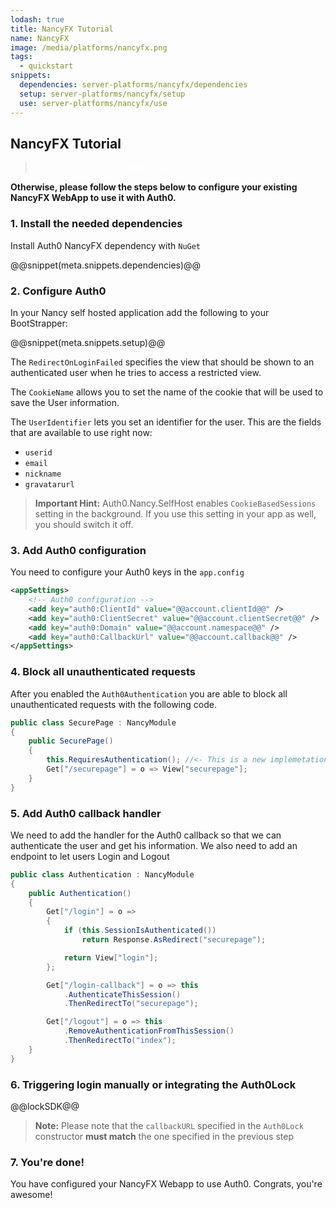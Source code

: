 ```yaml
---
lodash: true
title: NancyFX Tutorial
name: NancyFX
image: /media/platforms/nancyfx.png
tags:
  - quickstart
snippets:
  dependencies: server-platforms/nancyfx/dependencies
  setup: server-platforms/nancyfx/setup
  use: server-platforms/nancyfx/use
---
```


## NancyFX Tutorial

<div class="package" style="text-align: center;">
  <blockquote>
    <a href="/Auth0.NancyFx.SelfHost/master/create-package?path=sample&type=server@@account.clientParam@@" class="btn btn-lg btn-success btn-package" style="text-transform: uppercase; color: white">
      <span style="display: block">Download a Seed project</span>
    </a>
  </blockquote>
</div>

**Otherwise, please follow the steps below to configure your existing NancyFX WebApp to use it with Auth0.**

### 1. Install the needed dependencies

Install Auth0 NancyFX dependency with `NuGet`

@@snippet(meta.snippets.dependencies)@@

### 2. Configure Auth0

In your Nancy self hosted application add the following to your BootStrapper:

@@snippet(meta.snippets.setup)@@

The `RedirectOnLoginFailed` specifies the view that should be shown to an authenticated user when he tries to access a restricted view.

The `CookieName` allows you to set the name of the cookie that will be used to save the User information.

The `UserIdentifier` lets you set an identifier for the user. This are the fields that are available to use right now:

  * `userid`
  * `email`
  * `nickname`
  * `gravatarurl`

> **Important Hint:** Auth0.Nancy.SelfHost enables `CookieBasedSessions` setting in the background. If you use this setting in your app as well, you should switch it off.

### 3. Add Auth0 configuration

You need to configure your Auth0 keys in the `app.config`

```xml
<appSettings>
    <!-- Auth0 configuration -->
    <add key="auth0:ClientId" value="@@account.clientId@@" />
    <add key="auth0:ClientSecret" value="@@account.clientSecret@@" />
    <add key="auth0:Domain" value="@@account.namespace@@" />
    <add key="auth0:CallbackUrl" value="@@account.callback@@" />
</appSettings>
```

### 4. Block all unauthenticated requests

After you enabled the `Auth0Authentication` you are able to block all unauthenticated requests with the following code.

```cs
public class SecurePage : NancyModule
{
    public SecurePage()
    {
        this.RequiresAuthentication(); //<- This is a new implemetation of default extension
        Get["/securepage"] = o => View["securepage"];
    }
}
```

### 5. Add Auth0 callback handler

We need to add the handler for the Auth0 callback so that we can authenticate the user and get his information. We also need to add an endpoint to let users Login and Logout

```cs
public class Authentication : NancyModule
{
    public Authentication()
    {
        Get["/login"] = o =>
        {
            if (this.SessionIsAuthenticated())
                return Response.AsRedirect("securepage");

            return View["login"];
        };

        Get["/login-callback"] = o => this
            .AuthenticateThisSession()
            .ThenRedirectTo("securepage");

        Get["/logout"] = o => this
            .RemoveAuthenticationFromThisSession()
            .ThenRedirectTo("index");
    }
}
```

### 6. Triggering login manually or integrating the Auth0Lock

@@lockSDK@@

> **Note:** Please note that the `callbackURL` specified in the `Auth0Lock` constructor **must match** the one specified in the previous step

### 7. You're done!

You have configured your NancyFX Webapp to use Auth0. Congrats, you're awesome!

